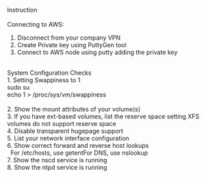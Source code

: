 Instruction<br>
<br>
Connecting to AWS:
<br>
1. Disconnect from your company VPN <br>
2. Create Private key using PuttyGen tool<br>
3. Connect to AWS node using putty adding the private key <br>
<br>
System Configuration Checks<br>
1. Setting Swappiness to 1<br>
sudo su<br>
echo 1 > /proc/sys/vm/swappiness<br>
<br>
2. Show the mount attributes of your volume(s)<br>
3. If you have ext-based volumes, list the reserve space setting XFS volumes do not support reserve space<br>
4. Disable transparent hugepage support<br>
5. List your network interface configuration<br>
6. Show correct forward and reverse host lookups<br>
   For /etc/hosts, use getentFor DNS, use nslookup<br>
7. Show the nscd service is running<br>
8. Show the ntpd service is running<br>
